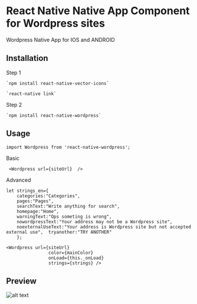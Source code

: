 React Native Native App Component for Wordpress sites
=========

Wordpress Native App for IOS and ANDROID  

## Installation
Step 1 

    `npm install react-native-vector-icons` 

    `react-native link`

Step 2    

    `npm install react-native-wordpress`

## Usage

    import Wordpress from 'react-native-wordpress';

Basic
     
     <Wordpress url={siteUrl}  />

Advanced

    let strings_en={
        categories:"Categories", 
        pages:"Pages", 
        searchText:"Write anything for search", 
        homepage:"Home", 
        warningText:"Ops someting is wrong", 
        nowordpressText:"Your address may not be a Wordpress site", 
        noexternalUseText:"Your address is Wordpress site but not accepted external use",  tryanother:"TRY ANOTHER"
        };
       
    <Wordpress url={siteUrl} 
                    color={mainColor} 
                    onLoad={this._onLoad} 
                    strings={strings} />
                    

## Preview 

![alt text](https://github.com/muhgumus/react-native-wordpress/blob/master/preview.gif?raw=true)
